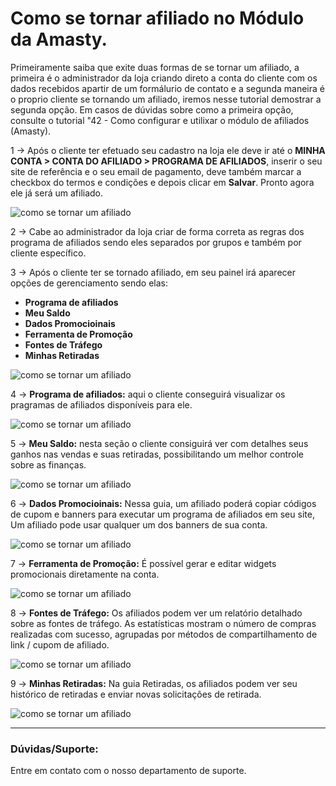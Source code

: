 # Como se tornar afiliado no Módulo da Amasty.

Primeiramente saiba que exite duas formas de se tornar um afiliado, a primeira é o administrador da loja criando direto a conta do cliente com os dados recebidos apartir de um formálurio de contato e a segunda maneira é o proprio cliente se tornando um afiliado, iremos nesse tutorial demostrar a segunda opção.
Em casos de dúvidas sobre como a primeira opção, consulte o tutorial "42 - Como configurar e utilixar o módulo de afiliados (Amasty).

1 -> Após o cliente ter efetuado seu cadastro na loja ele deve ir até o **MINHA CONTA > CONTA DO AFILIADO > PROGRAMA DE AFILIADOS**, inserir o seu site de referência e o seu email de pagamento, deve também marcar a checkbox do termos e condições e depois clicar em **Salvar**. Pronto agora ele já será um afiliado.

![como se tornar um afiliado](https://github.com/Oficina-do-Dev/Tutoriais/blob/main/Magento_2/043%20-%20Como%20se%20tornar%20um%20afiliado%20(Módulo%20Amasty)/images/image1.png)

2 -> Cabe ao administrador da loja criar de forma correta as regras dos programa de afiliados sendo eles separados por grupos e também por cliente específico.

3 -> Após o cliente ter se tornado afiliado, em seu painel irá aparecer opções de gerenciamento sendo elas:

- **Programa de afiliados**
- **Meu Saldo**
- **Dados Promocioinais**
- **Ferramenta de Promoção**
- **Fontes de Tráfego**
- **Minhas Retiradas**

![como se tornar um afiliado](https://github.com/Oficina-do-Dev/Tutoriais/blob/main/Magento_2/043%20-%20Como%20se%20tornar%20um%20afiliado%20(Módulo%20Amasty)/images/image2.png)

4 -> **Programa de afiliados:** aqui o cliente conseguirá visualizar os pragramas de afiliados disponíveis para ele.

![como se tornar um afiliado](https://github.com/Oficina-do-Dev/Tutoriais/blob/main/Magento_2/043%20-%20Como%20se%20tornar%20um%20afiliado%20(Módulo%20Amasty)/images/image3.png)

5 -> **Meu Saldo:** nesta seção o cliente consiguirá ver com detalhes seus ganhos nas vendas e suas retiradas, possibilitando um melhor controle sobre as finanças.

![como se tornar um afiliado](https://github.com/Oficina-do-Dev/Tutoriais/blob/main/Magento_2/043%20-%20Como%20se%20tornar%20um%20afiliado%20(Módulo%20Amasty)/images/image4.png)

6 -> **Dados Promocioinais:** Nessa guia, um afiliado poderá copiar códigos de cupom e banners para executar um programa de afiliados em seu site, Um afiliado pode usar qualquer um dos banners de sua conta.

![como se tornar um afiliado](https://github.com/Oficina-do-Dev/Tutoriais/blob/main/Magento_2/043%20-%20Como%20se%20tornar%20um%20afiliado%20(Módulo%20Amasty)/images/image5.png)

7 -> **Ferramenta de Promoção:** É possível gerar e editar widgets promocionais diretamente na conta.

![como se tornar um afiliado](https://github.com/Oficina-do-Dev/Tutoriais/blob/main/Magento_2/043%20-%20Como%20se%20tornar%20um%20afiliado%20(Módulo%20Amasty)/images/image6.png)

8 -> **Fontes de Tráfego:** Os afiliados podem ver um relatório detalhado sobre as fontes de tráfego. As estatísticas mostram o número de compras realizadas com sucesso, agrupadas por métodos de compartilhamento de link / cupom de afiliado.

![como se tornar um afiliado](https://github.com/Oficina-do-Dev/Tutoriais/blob/main/Magento_2/043%20-%20Como%20se%20tornar%20um%20afiliado%20(Módulo%20Amasty)/images/image7.png)

9 -> **Minhas Retiradas:** Na guia Retiradas, os afiliados podem ver seu histórico de retiradas e enviar novas solicitações de retirada.

![como se tornar um afiliado](https://github.com/Oficina-do-Dev/Tutoriais/blob/main/Magento_2/043%20-%20Como%20se%20tornar%20um%20afiliado%20(Módulo%20Amasty)/images/image8.png)

<hr>

### Dúvidas/Suporte:
Entre em contato com o nosso departamento de suporte.